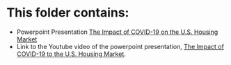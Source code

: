 # This folder contains:
- Powerpoint Presentation [The Impact of COVID-19 on the U.S. Housing Market](https://github.com/tmarissa/marissa_DATA606/blob/main/Data_Info/Impact%20of%20COVID-19%20on%20US%20Housing%20Market.pdf)
- Link to the Youtube video of the powerpoint presentation, [The Impact of COVID-19 to the U.S. Housing Market](https://www.youtube.com/watch?v=qvV6QUA4NIQ).
